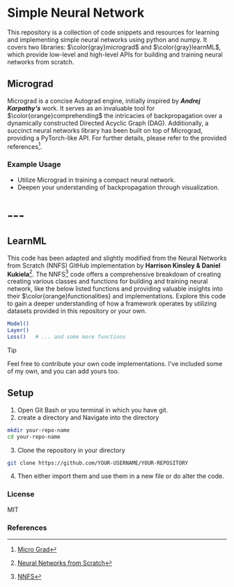# Simple Neural Network

This repository is a collection of code snippets and resources for learning and implementing simple neural networks using python and numpy. It covers two libraries: $\color{gray}micrograd$ and $\color{gray}learnML$, which provide low-level and high-level APIs for building and training neural networks from scratch.

## Micrograd

Micrograd is a concise Autograd engine, initially inspired by <i>**Andrej Karpathy's**</i> work. It serves as an invaluable tool for $\color{orange}comprehending$ the intricacies of backpropagation over a dynamically constructed Directed Acyclic Graph (DAG). Additionally, a succinct neural networks library has been built on top of Micrograd, providing a PyTorch-like API. For further details, please refer to the provided references[^1].

### Example Usage

* Utilize Micrograd in training a compact neural network.
* Deepen your understanding of backpropagation through visualization.

# --- #

## LearnML
This code has been adapted and slightly modified from the Neural Networks from Scratch (NNFS) GitHub implementation by **Harrison Kinsley & Daniel Kukiela**[^2]. The NNFS[^3] code offers a comprehensive breakdown of creating creating various classes and functions for building and training neural network, like the below listed functions and
providing valuable insights into their $\color{orange}functionalities} and implementations. Explore this code to gain a deeper understanding of how a framework operates by utilizing datasets provided in this repository or your own.
```bash
Model()
Layer()
Loss()   # ... and some more functions
```

> [!TIP]
> Feel free to contribute your own code implementations. I've included some of my own, and you can add yours too.

## Setup
1. Open Git Bash or you terminal in which you have git.
2. create a directory and Navigate into the directory
  ```bash
mkdir your-repo-name
cd your-repo-name
```
3. Clone the repository in your directory
```bash
git clone https://github.com/YOUR-USERNAME/YOUR-REPOSITORY
```
4. Then either import them and use them in a new file or do alter the code.

### License

MIT

### References

[^1]: [Micro Grad](https://github.com/karpathy/micrograd)
[^2]: [Neural Networks from Scratch](https://github.com/Sentdex/nnfs_book)
[^3]: [NNFS](https://nnfs.io)
